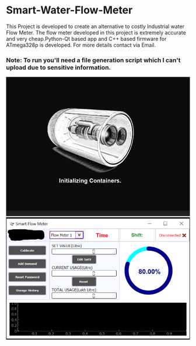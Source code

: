 # Smart-Water-Flow-Meter
This Project is developed to create an alternative to costly Industrial water Flow Meter. The flow meter developed in this project is extremely accurate and very cheap.Python-Qt based app and C++ based firmware for ATmega328p is developed. For more details contact via Email.
### Note: To run you'll need a file generation script which I can't upload due to sensitive information.
![Loading Screen](smLoadingScreen.png)
![Gui page-1](guiSM.png)

